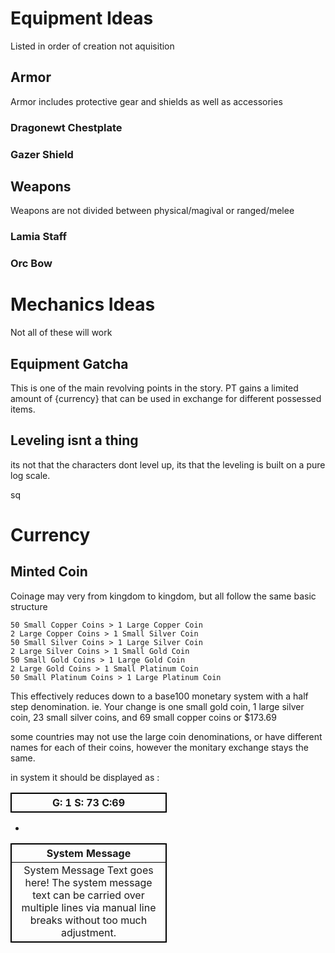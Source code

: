 <html>
<head>
<style>
  table, th, td {
    border: 1px solid black;
    width: 250px;
  }
</style>
<script type="module" src="https://md-block.verou.me/md-block.js"></script>
</head>
<body>
<md-block>


# Equipment Ideas
Listed in order of creation not aquisition

## Armor
Armor includes protective gear and shields as well as accessories

### Dragonewt Chestplate

### Gazer Shield

## Weapons
Weapons are not divided between physical/magival or ranged/melee

### Lamia Staff

### Orc Bow

# Mechanics Ideas
Not all of these will work

## Equipment Gatcha
This is one of the main revolving points in the story. PT gains a limited amount of {currency} that can be used in exchange for different possessed items. 

## Leveling isnt a thing

its not that the characters dont level up, its that the leveling is built on a pure log scale.

sq

# Currency

## Minted Coin
Coinage may very from kingdom to kingdom, but all follow the same basic structure

```
50 Small Copper Coins > 1 Large Copper Coin
2 Large Copper Coins > 1 Small Silver Coin
50 Small Silver Coins > 1 Large Silver Coin
2 Large Silver Coins > 1 Small Gold Coin
50 Small Gold Coins > 1 Large Gold Coin
2 Large Gold Coins > 1 Small Platinum Coin
50 Small Platinum Coins > 1 Large Platinum Coin
```



This effectively reduces down to a base100 monetary system with a half step denomination. 
ie. Your change is one small gold coin, 1 large silver coin, 23 small silver coins, and 69 small copper coins or $173.69

some countries may not use the large coin denominations, or have different names for each of their coins, however the monitary exchange stays the same. 

in system it should be displayed as :

|G: 1 S: 73 C:69|
|:-:|

- 

|System Message|
|:-:|
|System Message Text goes here! The system message text can be carried over multiple lines via manual line breaks without too much adjustment.|

</md-block>
</body>
